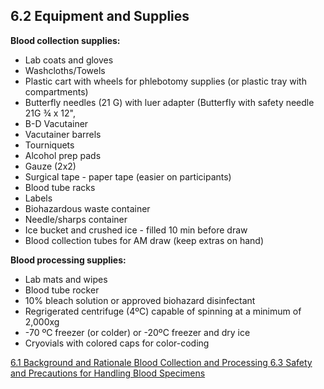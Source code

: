 ## 6.2 Equipment and Supplies

**Blood collection supplies:**

* Lab coats and gloves
* Washcloths/Towels
* Plastic cart with wheels for phlebotomy supplies (or plastic tray with compartments)
* Butterfly needles (21 G) with luer adapter (Butterfly with safety needle 21G ¾ x 12",
* B-D Vacutainer
* Vacutainer barrels
* Tourniquets
* Alcohol prep pads
* Gauze (2x2)
* Surgical tape - paper tape (easier on participants)
* Blood tube racks
* Labels
* Biohazardous waste container
* Needle/sharps container
* Ice bucket and crushed ice - filled 10 min before draw
* Blood collection tubes for AM draw (keep extras on hand)


**Blood processing supplies:**

* Lab mats and wipes
* Blood tube rocker
* 10% bleach solution or approved biohazard disinfectant
* Regrigerated centrifuge (4ºC) capable of spinning at a minimum of 2,000xg
* -70 ºC freezer (or colder) or -20ºC freezer and dry ice
* Cryovials with colored caps for color-coding


<div class="center">
<div class="btn-group">
  <a href=":pages_path:/manuals/blood-collection-processing/6-01-background-rationale.md" class="btn btn-default">
    <span class="glyphicon glyphicon-chevron-left"></span>
    6.1 Background and Rationale
  </a>

  <a href=":pages_path:/manuals/blood-collection-processing" class="btn btn-default">
    <span class="glyphicon glyphicon-chevron-up"></span>
    Blood Collection and Processing
  </a>

  <a href=":pages_path:/manuals/blood-collection-processing/6-03-safety-precautions.md" class="btn btn-success">
    6.3 Safety and Precautions for Handling Blood Specimens
    <span class="glyphicon glyphicon-chevron-right"></span>
  </a>
</div>
</div>
